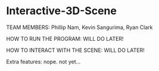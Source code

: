 # Interactive-3D-Scene

TEAM MEMBERS:
Phillip Nam, Kevin Sangurima, Ryan Clark

HOW TO RUN THE PROGRAM:
WILL DO LATER!

HOW TO INTERACT WITH THE SCENE:
WILL DO LATER!

Extra features:
nope. not yet...
